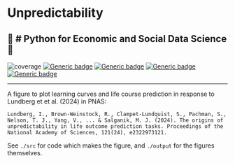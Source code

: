 # Unpredictability

## :page_facing_up: # Python for Economic and Social Data Science  :page_facing_up:

![coverage](https://img.shields.io/badge/ResponseLetter-yellow)
[![Generic badge](https://img.shields.io/badge/Python-blue.svg)](https://shields.io/)
[![Generic badge](https://img.shields.io/badge/GNU3.0-purple.svg)](https://shields.io/)
[![Generic badge](https://img.shields.io/badge/Maintained-brightgreen.svg)](https://shields.io/)
[![Generic badge](https://img.shields.io/badge/BuildPassing-orange.svg)](https://shields.io/)

---

A figure to plot learning curves and life course prediction in response to Lundberg et et al. (2024) in PNAS:

`
Lundberg, I., Brown-Weinstock, R., Clampet-Lundquist, S., Pachman, S., Nelson, T. J., Yang, V., ... & Salganik, M. J. (2024). The origins of unpredictability in life outcome prediction tasks. Proceedings of the National Academy of Sciences, 121(24), e2322973121.
`

See `./src` for code which makes the figure, and `./output` for the figures themselves.